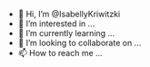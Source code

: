 - 👋 Hi, I’m @IsabellyKriwitzki
- 👀 I’m interested in ...
- 🌱 I’m currently learning ...
- 💞️ I’m looking to collaborate on ...
- 📫 How to reach me ...

<!---
IsabellyKriwitzki/IsabellyKriwitzki is a ✨ special ✨ repository because its `README.md` (this file) appears on your GitHub profile.
You can click the Preview link to take a look at your changes.
--->
